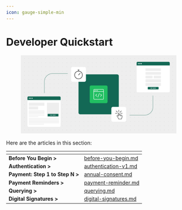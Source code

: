 ```yaml
---
icon: gauge-simple-min
---
```


# Developer Quickstart

<figure><img src="../../.gitbook/assets/Developer quickstart B (1).png" alt=""><figcaption></figcaption></figure>

Here are the articles in this section:

<table data-card-size="large" data-view="cards"><thead><tr><th></th><th data-hidden data-card-target data-type="content-ref"></th></tr></thead><tbody><tr><td><strong>Before You Begin ></strong></td><td><a href="before-you-begin.md">before-you-begin.md</a></td></tr><tr><td><strong>Authentication ></strong></td><td><a href="authentication-v1.md">authentication-v1.md</a></td></tr><tr><td><strong>Payment: Step 1 to Step N ></strong></td><td><a href="annual-consent.md">annual-consent.md</a></td></tr><tr><td><strong>Payment Reminders ></strong></td><td><a href="payment-reminder.md">payment-reminder.md</a></td></tr><tr><td><strong>Querying ></strong></td><td><a href="querying.md">querying.md</a></td></tr><tr><td><strong>Digital Signatures ></strong></td><td><a href="digital-signatures.md">digital-signatures.md</a></td></tr></tbody></table>
